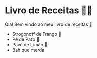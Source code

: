# Livro de Receitas :man_cook:

Olá! Bem vindo ao meu livro de receitas :wave:

- Strogonoff de Frango :chicken:
- Pé de Pato :duck:
- Pavê de Limão :lemon:
- Bah que merda

